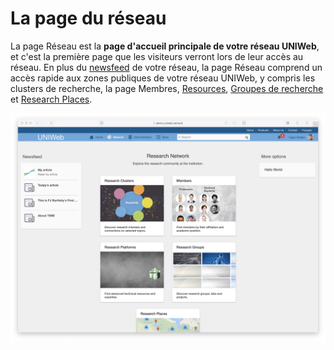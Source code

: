 # La page du réseau

La page Réseau est la **page d'accueil principale de votre réseau UNIWeb**, et c'est la première page que les visiteurs verront lors de leur accès au réseau. En plus du [newsfeed](../networking-on-uniweb/web-articles-1.md) de votre réseau, la page Réseau comprend un accès rapide aux zones publiques de votre réseau UNIWeb, y compris les clusters de recherche, la page Membres, [Resources](../networking-on-uniweb/equipment-profiles-resources/), [Groupes de recherche](../networking-on-uniweb/groups-1.md)  et [Research Places](../networking-on-uniweb/research-places-1.md). 

![](../.gitbook/assets/screenshots-copy-13.png)




